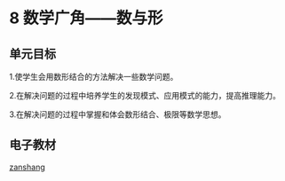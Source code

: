 # 8 数学广角——数与形

## 单元目标

1.使学生会用数形结合的方法解决一些数学问题。

2.在解决问题的过程中培养学生的发现模式、应用模式的能力，提高推理能力。

3.在解决问题的过程中掌握和体会数形结合、极限等数学思想。

## 电子教材

<Ebook grade="xxsx6a" :pages="105" :paged="109" ></Ebook>

[zanshang](../res/zanshang.md ':include')